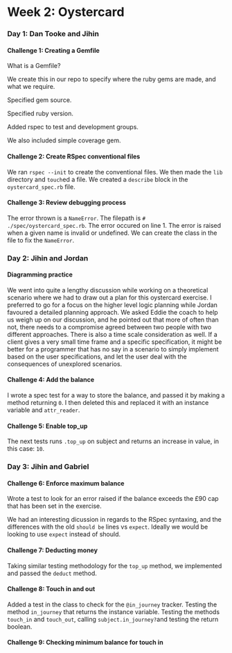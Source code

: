 # Week 2: Oystercard

### Day 1: Dan Tooke and Jihin

#### Challenge 1: Creating a Gemfile

What is a Gemfile?

We create this in our repo to specify where the ruby gems are made, and what we require.

Specified gem source.

Specified ruby version.

Added rspec to test and development groups.

We also included simple coverage gem.


#### Challenge 2: Create RSpec conventional files

We ran `rspec --init` to create the conventional files. We then made the `lib` directory and `touch`ed a file. We created a `describe` block in the `oystercard_spec.rb` file.

#### Challenge 3: Review debugging process

The error thrown is a `NameError`.
The filepath is `# ./spec/oystercard_spec.rb`.
The error occured on line 1.
The error is raised when a given name is invalid or undefined.
We can create the class in the file to fix the `NameError`.

### Day 2: Jihin and Jordan

#### Diagramming practice

We went into quite a lengthy discussion while working on a theoretical scenario where we had to draw out a plan for this oystercard exercise. I preferred to go for a focus on the higher level logic planning while Jordan favoured a detailed planning approach.
We asked Eddie the coach to help us weigh up on our discussion, and he pointed out that more of often than not, there needs to a compromise agreed between two people with two different approaches. There is also a time scale consideration as well. If a client gives a very small time frame and a specific specification, it might be better for a programmer that has no say in a scenario to simply implement based on the user specifications, and let the user deal with the consequences of unexplored scenarios.

#### Challenge 4: Add the balance

I wrote a spec test for a way to store the balance, and passed it by making a method returning `0`. I then deleted this and replaced it with an instance variable and `attr_reader`.

#### Challenge 5: Enable top_up

The next tests runs `.top_up` on subject and returns an increase in value, in this case: `10`.

### Day 3: Jihin and Gabriel

#### Challenge 6: Enforce maximum balance

Wrote a test to look for an error raised if the balance exceeds the £90 cap that has been set in the exercise.

We had an interesting dicussion in regards to the RSpec syntaxing, and the differences with the old `should be` lines vs `expect`. Ideally we would be looking to use `expect` instead of should.

#### Challenge 7: Deducting money

Taking similar testing methodology for the `top_up` method, we implemented and passed the `deduct` method.

#### Challenge 8: Touch in and out

Added a test in the class to check for the `@in_journey` tracker.
Testing the method `in_journey` that returns the instance variable.
Testing the methods `touch_in` and `touch_out`, calling `subject.in_journey?`and testing the return boolean.

#### Challenge 9: Checking minimum balance for touch in
